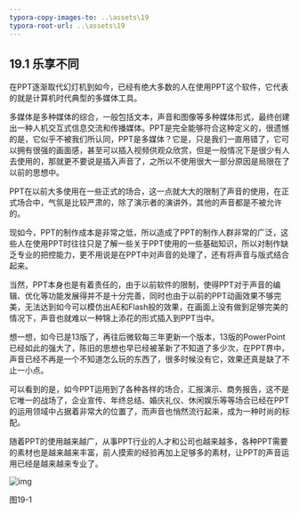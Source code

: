 ```yaml
---
typora-copy-images-to: ..\assets\19
typora-root-url: ..\assets\19
---
```


## **19.1**  **乐享不同**

在PPT逐渐取代幻灯机到如今，已经有绝大多数的人在使用PPT这个软件，它代表的就是计算机时代典型的多媒体工具。

多媒体是多种媒体的综合，一般包括文本，声音和图像等多种媒体形式，最终创建出一种人机交互式信息交流和传播媒体。PPT是完全能够符合这种定义的，很遗憾的是，它似乎不被我们所认同，PPT是多媒体？它是，只是我们一直用错了，它可以拥有很强的画面感，甚至可以插入视频供观众欣赏，但是一般情况下是很少有人去使用的，那就更不要说是插入声音了，之所以不使用很大一部分原因是局限在了以前的思想中。

PPT在以前大多使用在一些正式的场合，这一点就大大的限制了声音的使用，在正式场合中，气氛是比较严肃的，除了演示者的演讲外，其他的声音都是不被允许的。

现如今，PPT的制作成本是非常之低，所以造成了PPT的制作人群非常的广泛，这些人在使用PPT时往往只是了解一些关于PPT使用的一些基础知识，所以对制作缺乏专业的把控能力，更不用说是在PPT中对声音的处理了，还有将声音与版式结合起来。

当然，PPT本身也是有着责任的，由于以前软件的限制，使得PPT对于声音的编辑、优化等功能发展得并不是十分完善，同时也由于以前的PPT动画效果不够完美，无法达到如今可以模仿出AE和Flash般的效果，在画面上没有做到足够完美的情况下，声音也就难以一种锦上添花的形式插入到PPT当中。

想一想，如今已是13版了，再往后微软每三年更新一个版本，13版的PowerPoint已经如此的强大了，陈旧的思想也早已经被革新了不知道了多少次，在PPT界中，声音已经不再是一个不知道怎么玩的东西了，很多时候没有它，效果还真是缺了不止一小点。

可以看到的是，如今PPT运用到了各种各样的场合，汇报演示、商务报告，这不是它唯一的战场了，企业宣传、年终总结、婚庆礼仪、休闲娱乐等等场合已经在PPT的运用领域中占据着非常大的位置了，而声音也悄然流行起来，成为一种时尚的标配。

随着PPT的使用越来越广，从事PPT行业的人才和公司也越来越多，各种PPT需要的素材也是越来越来丰富，前人摸索的经验再加上足够多的素材，让PPT的声音运用已经是越来越来专业了。

![img](/../../第十九章%20声形结合.files/image001.jpg)

图19-1